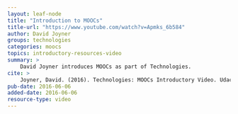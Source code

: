 ```yaml
---
layout: leaf-node
title: "Introduction to MOOCs"
title-url: "https://www.youtube.com/watch?v=Apmks_6b584"
author: David Joyner
groups: technologies
categories: moocs
topics: introductory-resources-video
summary: >
    David Joyner introduces MOOCs as part of Technologies.
cite: >
    Joyner, David. (2016). Technologies: MOOCs Introductory Video. Udacity.  June 6, 2016.
pub-date: 2016-06-06
added-date: 2016-06-06
resource-type: video
---
```

